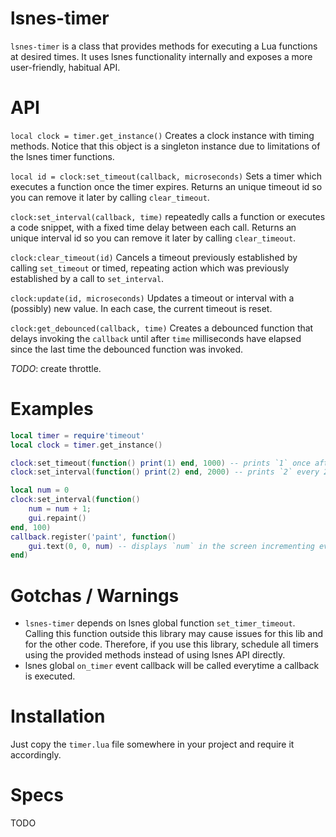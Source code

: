 lsnes-timer
========

`lsnes-timer` is a class that provides methods for executing a Lua functions at desired times.
It uses lsnes functionality internally and exposes a more user-friendly, habitual API.


API
===


`local clock = timer.get_instance()`
Creates a clock instance with timing methods. Notice that this object is a singleton instance due to limitations of the lsnes timer functions.

`local id = clock:set_timeout(callback, microseconds)`
Sets a timer which executes a function once the timer expires.
Returns an unique timeout id so you can remove it later by calling `clear_timeout`.

`clock:set_interval(callback, time)`
repeatedly calls a function or executes a code snippet, with a fixed time delay between each call.
Returns an unique interval id so you can remove it later by calling `clear_timeout`.

`clock:clear_timeout(id)`
Cancels a timeout previously established by calling `set_timeout` or timed, repeating action which was previously established by a call to `set_interval`.

`clock:update(id, microseconds)`
Updates a timeout or interval with a (possibly) new value. In each case, the current timeout is reset.

`clock:get_debounced(callback, time)`
Creates a debounced function that delays invoking the `callback` until after `time` milliseconds have elapsed since the last time the debounced function was invoked.

*TODO*: create throttle.

Examples
========

```lua
local timer = require'timeout'
local clock = timer.get_instance()

clock:set_timeout(function() print(1) end, 1000) -- prints `1` once after 1 second
clock:set_interval(function() print(2) end, 2000) -- prints `2` every 2 seconds after

local num = 0
clock:set_interval(function()
    num = num + 1;
    gui.repaint()
end, 100)
callback.register('paint', function()
    gui.text(0, 0, num) -- displays `num` in the screen incrementing every 0.1 second, regardless of whether the emulator is paused or not
end)
```

Gotchas / Warnings
==================

* `lsnes-timer` depends on lsnes global function `set_timer_timeout`. Calling this function outside this library may cause issues for this lib and for the other code. Therefore, if you use this library, schedule all timers using the provided methods instead of using lsnes API directly.
* lsnes global `on_timer` event callback will be called everytime a callback is executed.


Installation
============

Just copy the `timer.lua` file somewhere in your project and require it accordingly.


Specs
=====

TODO
